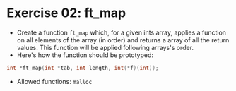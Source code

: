# Exercise 02: ft_map
- Create a function `ft_map` which, for a given ints array, applies a function on all elements of the array (in order) and returns a array of all the return values. This function will be applied following arrays's order.
- Here's how the function should be prototyped:

```C
int	*ft_map(int *tab, int length, int(*f)(int));
```

- Allowed functions: `malloc`
